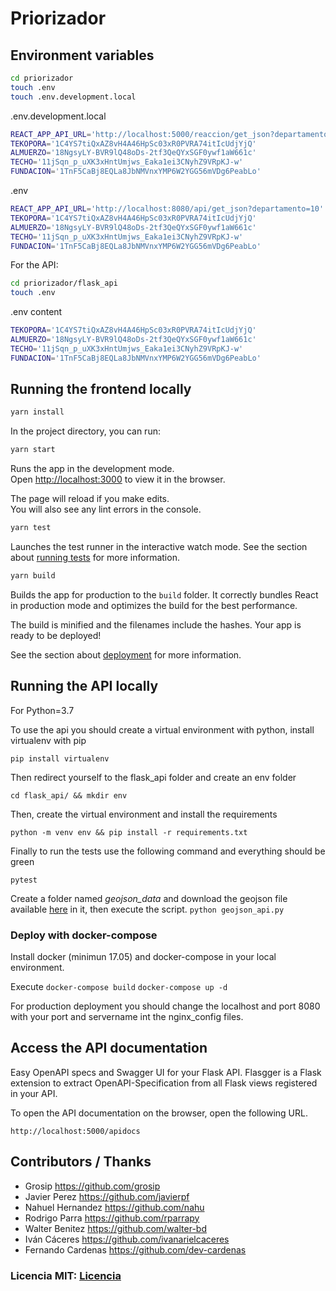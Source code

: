 # Priorizador

## Environment variables

```bash
cd priorizador
touch .env
touch .env.development.local
```

.env.development.local

```bash
REACT_APP_API_URL='http://localhost:5000/reaccion/get_json?departamento=10'
TEKOPORA='1C4YS7tiQxAZ8vH4A46HpSc03xR0PVRA74itIcUdjYjQ'
ALMUERZO='18NgsyLY-BVR9lQ48oDs-2tf3QeQYxSGF0ywf1aW661c'
TECHO='11jSqn_p_uXK3xHntUmjws_Eaka1ei3CNyhZ9VRpKJ-w'
FUNDACION='1TnF5CaBj8EQLa8JbNMVnxYMP6W2YGG56mVDg6PeabLo'
```

.env

```bash
REACT_APP_API_URL='http://localhost:8080/api/get_json?departamento=10'
TEKOPORA='1C4YS7tiQxAZ8vH4A46HpSc03xR0PVRA74itIcUdjYjQ'
ALMUERZO='18NgsyLY-BVR9lQ48oDs-2tf3QeQYxSGF0ywf1aW661c'
TECHO='11jSqn_p_uXK3xHntUmjws_Eaka1ei3CNyhZ9VRpKJ-w'
FUNDACION='1TnF5CaBj8EQLa8JbNMVnxYMP6W2YGG56mVDg6PeabLo'
```

For the API:

```bash
cd priorizador/flask_api
touch .env
```

.env content

```bash
TEKOPORA='1C4YS7tiQxAZ8vH4A46HpSc03xR0PVRA74itIcUdjYjQ'
ALMUERZO='18NgsyLY-BVR9lQ48oDs-2tf3QeQYxSGF0ywf1aW661c'
TECHO='11jSqn_p_uXK3xHntUmjws_Eaka1ei3CNyhZ9VRpKJ-w'
FUNDACION='1TnF5CaBj8EQLa8JbNMVnxYMP6W2YGG56mVDg6PeabLo'
```

## Running the frontend locally

```bash
yarn install
```

In the project directory, you can run:

```bash
yarn start
```

Runs the app in the development mode.<br />
Open [http://localhost:3000](http://localhost:3000) to view it in the browser.

The page will reload if you make edits.<br />
You will also see any lint errors in the console.

```bash
yarn test
```

Launches the test runner in the interactive watch mode.
See the section about [running tests](https://facebook.github.io/create-react-app/docs/running-tests) for more information.

```bash
yarn build
```

Builds the app for production to the `build` folder.
It correctly bundles React in production mode and optimizes the build for the best performance.

The build is minified and the filenames include the hashes.
Your app is ready to be deployed!

See the section about [deployment](https://facebook.github.io/create-react-app/docs/deployment) for more information.

## Running the API locally

For Python=3.7

To use the api you should create a virtual environment with python, install virtualenv with pip

`pip install virtualenv`

Then redirect yourself to the flask_api folder and create an env folder

`cd flask_api/ && mkdir env`

Then, create the virtual environment and install the requirements

`python -m venv env && pip install -r requirements.txt`

Finally to run the tests use the following command and everything should be green

`pytest`

Create a folder named _geojson_data_ and download the geojson file available [here](http://geo.stp.gov.py/u/dgeec/tables/dgeec.paraguay_2012_barrrios_y_localidades/public/map) in it, then execute the script.
`python geojson_api.py`

### Deploy with docker-compose

Install docker (minimun 17.05) and docker-compose in your local environment.

Execute
`docker-compose build`
`docker-compose up -d`

For production deployment you should change the localhost and port 8080 with your port and servername int the nginx_config files.

## Access the API documentation

Easy OpenAPI specs and Swagger UI for your Flask API.
Flasgger is a Flask extension to extract OpenAPI-Specification from all Flask views registered in your API.

To open the API documentation on the browser, open the following URL.

`http://localhost:5000/apidocs`

## Contributors / Thanks

- Grosip https://github.com/grosip
- Javier Perez https://github.com/javierpf
- Nahuel Hernandez https://github.com/nahu
- Rodrigo Parra https://github.com/rparrapy
- Walter Benitez https://github.com/walter-bd
- Iván Cáceres https://github.com/ivanarielcaceres
- Fernando Cardenas https://github.com/dev-cardenas

### Licencia MIT: [Licencia](https://github.com/reaccionpy/priorizador/blob/master/LICENSE)
